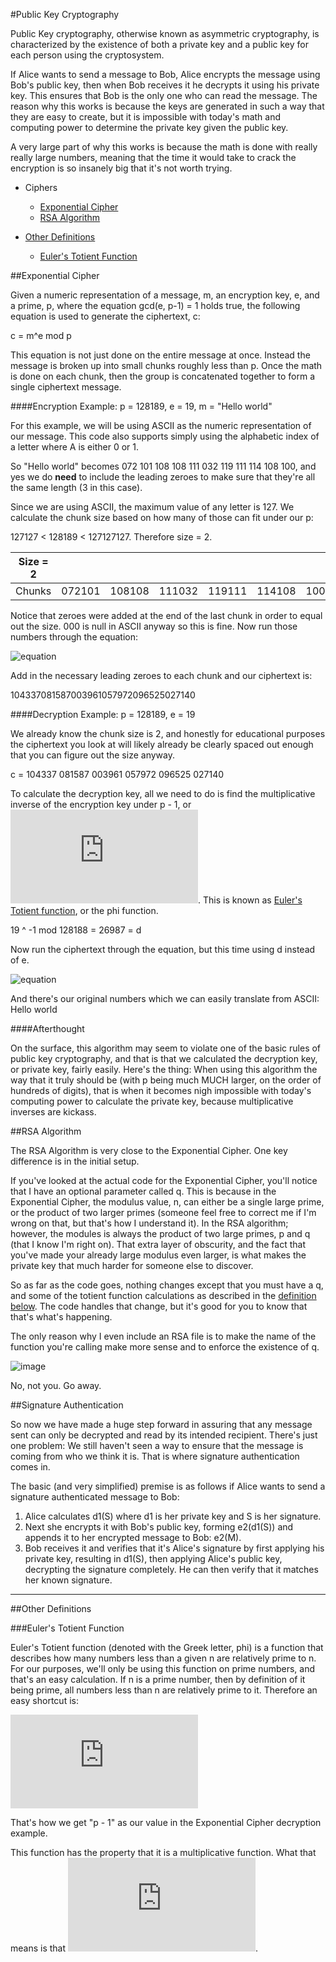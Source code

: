 #Public Key Cryptography

Public Key cryptography, otherwise known as asymmetric cryptography, is characterized by the existence of both a private key and a public key for each person using the cryptosystem.

If Alice wants to send a message to Bob, Alice encrypts the message using Bob's public key, then when Bob receives it he decrypts it using his private key.  This ensures that Bob is the only one who can read the message.  The reason why this works is because the keys are generated in such a way that they are easy to create, but it is impossible with today's math and computing power to determine the private key given the public key.

A very large part of why this works is because the math is done with really really large numbers, meaning that the time it would take to crack the encryption is so insanely big that it's not worth trying.

* Ciphers
  * [Exponential Cipher](https://github.com/MovieStiles/Cryptography/tree/master/Public%20Key#exponential-cipher)
  * [RSA Algorithm](https://github.com/MovieStiles/Cryptography/tree/master/Public%20Key#rsa-algorithm)

* [Other Definitions](https://github.com/MovieStiles/Cryptography/tree/master/Public%20Key#other-definitions)
  * [Euler's Totient Function](https://github.com/MovieStiles/Cryptography/tree/master/Public%20Key#eulers-totient-function)

##Exponential Cipher

Given a numeric representation of a message, m, an encryption key, e, and a prime, p, where the equation gcd(e, p-1) = 1 holds true, the following equation is used to generate the ciphertext, c:

c = m^e mod p

This equation is not just done on the entire message at once.  Instead the message is broken up into small chunks roughly less than p.  Once the math is done on each chunk, then the group is concatenated together to form a single ciphertext message.

####Encryption Example: p = 128189, e = 19, m = "Hello world"

For this example, we will be using ASCII as the numeric representation of our message.  This code also supports simply using the alphabetic index of a letter where A is either 0 or 1.

So "Hello world" becomes 072 101 108 108 111 032 119 111 114 108 100, and yes we do **need** to include the leading zeroes to make sure that they're all the same length (3 in this case).

Since we are using ASCII, the maximum value of any letter is 127.  We calculate the chunk size based on how many of those can fit under our p:

127127 < 128189 < 127127127.  Therefore size = 2.

| Size = 2 | | | | | | |
| --- | --- | --- | --- | --- | --- | --- |
| Chunks | 072101 | 108108 | 111032 | 119111 | 114108 | 100000 |

Notice that zeroes were added at the end of the last chunk in order to equal out the size. 000 is null in ASCII anyway so this is fine.  Now run those numbers through the equation:

![equation](http://i.imgur.com/yiBpfAF.png)

Add in the necessary leading zeroes to each chunk and our ciphertext is:

104337081587003961057972096525027140

####Decryption Example: p = 128189, e = 19

We already know the chunk size is 2, and honestly for educational purposes the ciphertext you look at will likely already be clearly spaced out enough that you can figure out the size anyway.

c = 104337 081587 003961 057972 096525 027140

To calculate the decryption key, all we need to do is find the multiplicative inverse of the encryption key under p - 1, or ![equation](http://latex.codecogs.com/gif.latex?%5Cinline%20%5Cphi%28p%29).  This is known as [Euler's Totient function](https://github.com/MovieStiles/Cryptography/tree/master/Public%20Key#eulers-totient-function), or the phi function.

19 ^ -1 mod 128188 = 26987 = d

Now run the ciphertext through the equation, but this time using d instead of e.

![equation](http://i.imgur.com/n8oILRJ.png)

And there's our original numbers which we can easily translate from ASCII:  Hello world

####Afterthought

On the surface, this algorithm may seem to violate one of the basic rules of public key cryptography, and that is that we calculated the decryption key, or private key, fairly easily.  Here's the thing: When using this algorithm the way that it truly should be (with p being much MUCH larger, on the order of hundreds of digits), that is when it becomes nigh impossible with today's computing power to calculate the private key, because multiplicative inverses are kickass.

##RSA Algorithm

The RSA Algorithm is very close to the Exponential Cipher.  One key difference is in the initial setup.

If you've looked at the actual code for the Exponential Cipher, you'll notice that I have an optional parameter called q.  This is because in the Exponential Cipher, the modulus value, n, can either be a single large prime, or the product of two larger primes (someone feel free to correct me if I'm wrong on that, but that's how I understand it).  In the RSA algorithm; however, the modules is always the product of two large primes, p and q (that I know I'm right on).  That extra layer of obscurity, and the fact that you've made your already large modulus even larger, is what makes the private key that much harder for someone else to discover.

So as far as the code goes, nothing changes except that you must have a q, and some of the totient function calculations as described in the [definition below](https://github.com/MovieStiles/Cryptography/tree/master/Public%20Key#eulers-totient-function).  The code handles that change, but it's good for you to know that that's what's happening.

The only reason why I even include an RSA file is to make the name of the function you're calling make more sense and to enforce the existence of q.

![image](http://i.imgur.com/8IouvzK.jpg)

No, not you.  Go away.

##Signature Authentication

So now we have made a huge step forward in assuring that any message sent can only be decrypted and read by its intended recipient.  There's just one problem:  We still haven't seen a way to ensure that the message is coming from who we think it is.  That is where signature authentication comes in.

The basic (and very simplified) premise is as follows if Alice wants to send a signature authenticated message to Bob:

1. Alice calculates d1(S) where d1 is her private key and S is her signature.
2. Next she encrypts it with Bob's public key, forming e2(d1(S)) and appends it to her encrypted message to Bob: e2(M).
3. Bob receives it and verifies that it's Alice's signature by first applying his private key, resulting in d1(S), then applying Alice's public key, decrypting the signature completely.  He can then verify that it matches her known signature.

---

##Other Definitions

###Euler's Totient Function

Euler's Totient function (denoted with the Greek letter, phi) is a function that describes how many numbers less than a given n are relatively prime to n.  For our purposes, we'll only be using this function on prime numbers, and that's an easy calculation.  If n is a prime number, then by definition of it being prime, all numbers less than n are relatively prime to it.  Therefore an easy shortcut is:

![equation](http://latex.codecogs.com/gif.latex?%5Cphi%28n%29%3Dn-1)

That's how we get "p - 1" as our value in the Exponential Cipher decryption example.

This function has the property that it is a multiplicative function.  What that means is that ![equation](http://latex.codecogs.com/gif.latex?%5Cphi%28pq%29%3D%5Cphi%28p%29%5Cphi%28q%29%3D%28p-1%29%28q-1%29).